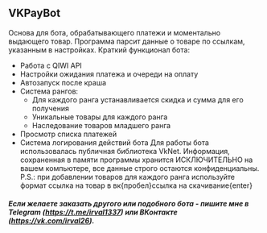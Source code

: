 ## VKPayBot
Основа для бота, обрабатывающего платежи и моментально выдающего товар. Программа парсит данные о товаре по ссылкам, указанным в настройках. Краткий функционал бота:
- Работа с QIWI API
- Настройки ожидания платежа и очереди на оплату
- Автозапуск после краша
- Система рангов:
  - Для каждого ранга устанавливается скидка и сумма для его получения
  - Уникальные товары для каждого ранга
  - Наследование товаров младшего ранга
- Просмотр списка платежей
- Система логирования действий бота
Для работы бота использовалась публичная библиотека VkNet. Информация, сохраненная в памяти программы хранится ИСКЛЮЧИТЕЛЬНО на вашем компьютере, все данные строго остаются конфиденциальны.
P.S.: при добавлении товаров для каждого ранга используйте формат ссылка на товар в вк{пробел}ссылка на скачивание{enter}

##### Если желаете заказать другого или подобного бота - пишите мне в Telegram (https://t.me/irval1337) или ВКонтакте (https://vk.com/irval26).
